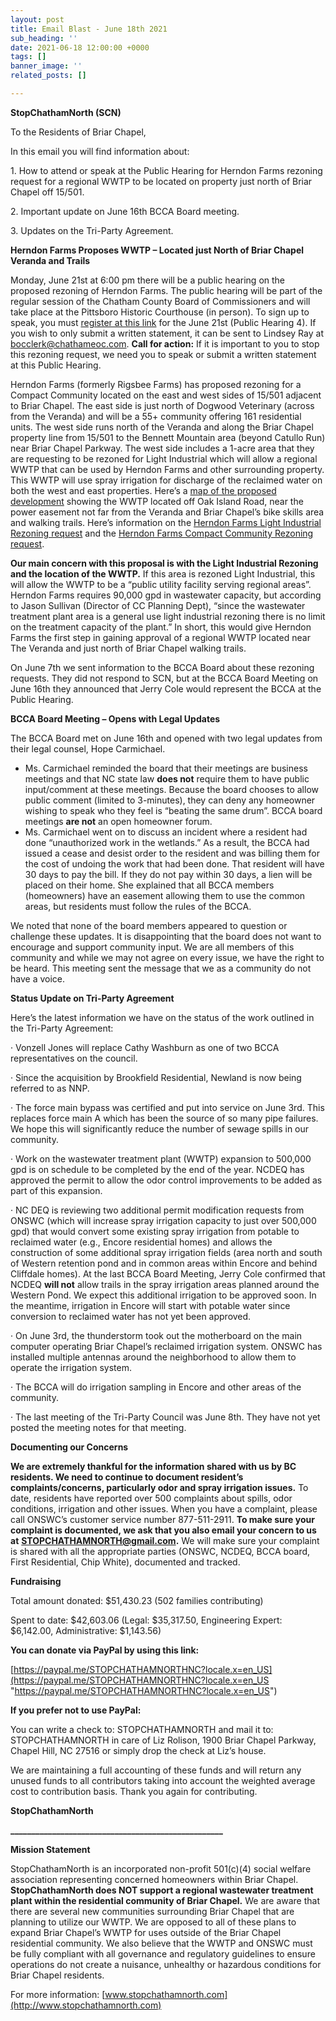 ```yaml
---
layout: post
title: Email Blast - June 18th 2021
sub_heading: ''
date: 2021-06-18 12:00:00 +0000
tags: []
banner_image: ''
related_posts: []

---
```

**StopChathamNorth (SCN)**

To the Residents of Briar Chapel,

In this email you will find information about:

1\. How to attend or speak at the Public Hearing for Herndon Farms rezoning request for a regional WWTP to be located on property just north of Briar Chapel off 15/501.

2\. Important update on June 16th BCCA Board meeting.

3\. Updates on the Tri-Party Agreement.

**Herndon Farms Proposes WWTP – Located just North of Briar Chapel Veranda and Trails**

Monday, June 21st at 6:00 pm there will be a public hearing on the proposed rezoning of Herndon Farms. The public hearing will be part of the regular session of the Chatham County Board of Commissioners and will take place at the Pittsboro Historic Courthouse (in person). To sign up to speak, you must [register at this link](https://www.chathamcountync.gov/government/commissioner-meetings/public-input-hearing-sign-up) for the June 21st (Public Hearing 4). If you wish to only submit a written statement, it can be sent to Lindsey Ray at [bocclerk@chathameoc.com](mailto:bocclerk@chathameoc.com). **Call for action:** If it is important to you to stop this rezoning request, we need you to speak or submit a written statement at this Public Hearing.

Herndon Farms (formerly Rigsbee Farms) has proposed rezoning for a Compact Community located on the east and west sides of 15/501 adjacent to Briar Chapel. The east side is just north of Dogwood Veterinary (across from the Veranda) and will be a 55+ community offering 161 residential units. The west side runs north of the Veranda and along the Briar Chapel property line from 15/501 to the Bennett Mountain area (beyond Catullo Run) near Briar Chapel Parkway. The west side includes a 1-acre area that they are requesting to be rezoned for Light Industrial which will allow a regional WWTP that can be used by Herndon Farms and other surrounding property. This WWTP will use spray irrigation for discharge of the reclaimed water on both the west and east properties. Here’s a [map of the proposed development](https://www.chathamcountync.gov/home/showpublisheddocument/55767/637575348638970000) showing the WWTP located off Oak Island Road, near the power easement not far from the Veranda and Briar Chapel’s bike skills area and walking trails. Here’s information on the [Herndon Farms Light Industrial Rezoning request](https://www.chathamcountync.gov/government/departments-programs/planning/rezonings-subdivision-cases/2021-items/herndon-farms-light-industrial-rezoning) and the [Herndon Farms Compact Community Rezoning request](https://www.chathamcountync.gov/government/departments-programs/planning/rezonings-subdivision-cases/2021-items/herndon-farms-compact-community-rezoning).

**Our main concern with this proposal is with the Light Industrial Rezoning and the location of the WWTP.** If this area is rezoned Light Industrial, this will allow the WWTP to be a “public utility facility serving regional areas”. Herndon Farms requires 90,000 gpd in wastewater capacity, but according to Jason Sullivan (Director of CC Planning Dept), “since the wastewater treatment plant area is a general use light industrial rezoning there is no limit on the treatment capacity of the plant.” In short, this would give Herndon Farms the first step in gaining approval of a regional WWTP located near The Veranda and just north of Briar Chapel walking trails.

On June 7th we sent information to the BCCA Board about these rezoning requests. They did not respond to SCN, but at the BCCA Board Meeting on June 16th they announced that Jerry Cole would represent the BCCA at the Public Hearing.

**BCCA Board Meeting – Opens with Legal Updates**

The BCCA Board met on June 16th and opened with two legal updates from their legal counsel, Hope Carmichael.

* Ms. Carmichael reminded the board that their meetings are business meetings and that NC state law **does not** require them to have public input/comment at these meetings. Because the board chooses to allow public comment (limited to 3-minutes), they can deny any homeowner wishing to speak who they feel is “beating the same drum”. BCCA board meetings **are not** an open homeowner forum.
* Ms. Carmichael went on to discuss an incident where a resident had done “unauthorized work in the wetlands.” As a result, the BCCA had issued a cease and desist order to the resident and was billing them for the cost of undoing the work that had been done. That resident will have 30 days to pay the bill. If they do not pay within 30 days, a lien will be placed on their home. She explained that all BCCA members (homeowners) have an easement allowing them to use the common areas, but residents must follow the rules of the BCCA.

We noted that none of the board members appeared to question or challenge these updates. It is disappointing that the board does not want to encourage and support community input. We are all members of this community and while we may not agree on every issue, we have the right to be heard. This meeting sent the message that we as a community do not have a voice.

**Status Update on Tri-Party Agreement**

Here’s the latest information we have on the status of the work outlined in the Tri-Party Agreement:

· Vonzell Jones will replace Cathy Washburn as one of two BCCA representatives on the council.

· Since the acquisition by Brookfield Residential, Newland is now being referred to as NNP.

· The force main bypass was certified and put into service on June 3rd. This replaces force main A which has been the source of so many pipe failures. We hope this will significantly reduce the number of sewage spills in our community.

· Work on the wastewater treatment plant (WWTP) expansion to 500,000 gpd is on schedule to be completed by the end of the year. NCDEQ has approved the permit to allow the odor control improvements to be added as part of this expansion.

· NC DEQ is reviewing two additional permit modification requests from ONSWC (which will increase spray irrigation capacity to just over 500,000 gpd) that would convert some existing spray irrigation from potable to reclaimed water (e.g., Encore residential homes) and allows the construction of some additional spray irrigation fields (area north and south of Western retention pond and in common areas within Encore and behind Cliffdale homes). At the last BCCA Board Meeting, Jerry Cole confirmed that NCDEQ **will not** allow trails in the spray irrigation areas planned around the Western Pond. We expect this additional irrigation to be approved soon. In the meantime, irrigation in Encore will start with potable water since conversion to reclaimed water has not yet been approved.

· On June 3rd, the thunderstorm took out the motherboard on the main computer operating Briar Chapel’s reclaimed irrigation system. ONSWC has installed multiple antennas around the neighborhood to allow them to operate the irrigation system.

· The BCCA will do irrigation sampling in Encore and other areas of the community.

· The last meeting of the Tri-Party Council was June 8th. They have not yet posted the meeting notes for that meeting.

**Documenting our Concerns**

**We are extremely thankful for the information shared with us by BC residents. We need to continue to document resident’s complaints/concerns, particularly odor and spray irrigation issues.** To date, residents have reported over 500 complaints about spills, odor conditions, irrigation and other issues. When you have a complaint, please call ONSWC’s customer service number 877-511-2911. **To make sure your complaint is documented, we ask that you also email your concern to us at** [**STOPCHATHAMNORTH@gmail.com**](mailto:STOPCHATHAMNORTH@gmail.com)**.** We will make sure your complaint is shared with all the appropriate parties (ONSWC, NCDEQ, BCCA board, First Residential, Chip White), documented and tracked.

**Fundraising**

Total amount donated: $51,430.23 (502 families contributing)

Spent to date: $42,603.06 (Legal: $35,317.50, Engineering Expert: $6,142.00, Administrative: $1,143.56)

**You can donate via PayPal by using this link:**

[https://paypal.me/STOPCHATHAMNORTHNC?locale.x=en_US](https://paypal.me/STOPCHATHAMNORTHNC?locale.x=en_US "https://paypal.me/STOPCHATHAMNORTHNC?locale.x=en_US")

**If you prefer not to use PayPal:**

You can write a check to: STOPCHATHAMNORTH and mail it to: STOPCHATHAMNORTH in care of Liz Rolison, 1900 Briar Chapel Parkway, Chapel Hill, NC 27516 or simply drop the check at Liz’s house.

We are maintaining a full accounting of these funds and will return any unused funds to all contributors taking into account the weighted average cost to contribution basis. Thank you again for contributing.

**StopChathamNorth**

**___________________________________________________**

**Mission Statement**

StopChathamNorth is an incorporated non-profit 501(c)(4) social welfare association representing concerned homeowners within Briar Chapel. **StopChathamNorth does NOT support a regional wastewater treatment plant within the residential community of Briar Chapel.** We are aware that there are several new communities surrounding Briar Chapel that are planning to utilize our WWTP. We are opposed to all of these plans to expand Briar Chapel’s WWTP for uses outside of the Briar Chapel residential community. We also believe that the WWTP and ONSWC must be fully compliant with all governance and regulatory guidelines to ensure operations do not create a nuisance, unhealthy or hazardous conditions for Briar Chapel residents.

For more information: [www.stopchathamnorth.com](http://www.stopchathamnorth.com)